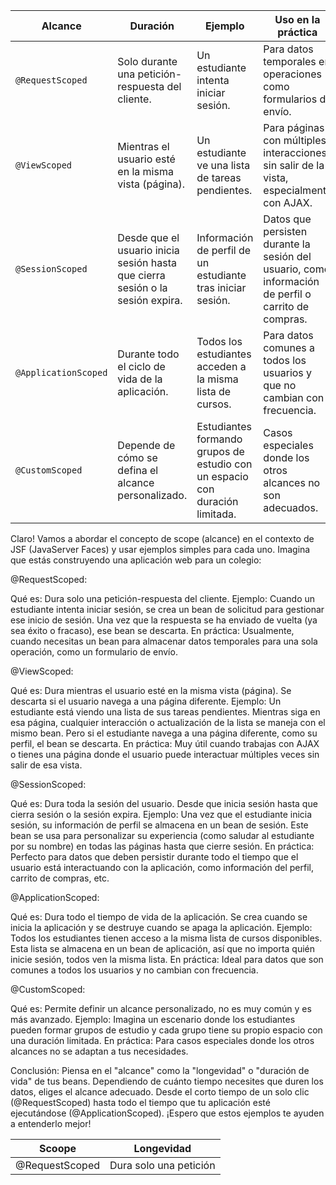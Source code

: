 | Alcance           | Duración                                                                                                           | Ejemplo                                                                                     | Uso en la práctica                                                                                                   |
|-------------------|--------------------------------------------------------------------------------------------------------------------|----------------------------------------------------------------------------------------------|-----------------------------------------------------------------------------------------------------------------------|
| `@RequestScoped`  | Solo durante una petición-respuesta del cliente.                                                                   | Un estudiante intenta iniciar sesión.                                                       | Para datos temporales en operaciones como formularios de envío.                                                       |
| `@ViewScoped`     | Mientras el usuario esté en la misma vista (página).                                                               | Un estudiante ve una lista de tareas pendientes.                                            | Para páginas con múltiples interacciones sin salir de la vista, especialmente con AJAX.                               |
| `@SessionScoped`  | Desde que el usuario inicia sesión hasta que cierra sesión o la sesión expira.                                     | Información de perfil de un estudiante tras iniciar sesión.                                 | Datos que persisten durante la sesión del usuario, como información de perfil o carrito de compras.                   |
| `@ApplicationScoped` | Durante todo el ciclo de vida de la aplicación.                                                                 | Todos los estudiantes acceden a la misma lista de cursos.                                   | Para datos comunes a todos los usuarios y que no cambian con frecuencia.                                              |
| `@CustomScoped`   | Depende de cómo se defina el alcance personalizado.                                                                | Estudiantes formando grupos de estudio con un espacio con duración limitada.                | Casos especiales donde los otros alcances no son adecuados.                                                            |


Claro! Vamos a abordar el concepto de scope (alcance) en el contexto de JSF (JavaServer Faces) y usar ejemplos simples para cada uno. Imagina que estás construyendo una aplicación web para un colegio:

@RequestScoped:

Qué es: Dura solo una petición-respuesta del cliente.
Ejemplo: Cuando un estudiante intenta iniciar sesión, se crea un bean de solicitud para gestionar ese inicio de sesión. Una vez que la respuesta se ha enviado de vuelta (ya sea éxito o fracaso), ese bean se descarta.
En práctica: Usualmente, cuando necesitas un bean para almacenar datos temporales para una sola operación, como un formulario de envío.

@ViewScoped:

Qué es: Dura mientras el usuario esté en la misma vista (página). Se descarta si el usuario navega a una página diferente.
Ejemplo: Un estudiante está viendo una lista de sus tareas pendientes. Mientras siga en esa página, cualquier interacción o actualización de la lista se maneja con el mismo bean. Pero si el estudiante navega a una página diferente, como su perfil, el bean se descarta.
En práctica: Muy útil cuando trabajas con AJAX o tienes una página donde el usuario puede interactuar múltiples veces sin salir de esa vista.

@SessionScoped:

Qué es: Dura toda la sesión del usuario. Desde que inicia sesión hasta que cierra sesión o la sesión expira.
Ejemplo: Una vez que el estudiante inicia sesión, su información de perfil se almacena en un bean de sesión. Este bean se usa para personalizar su experiencia (como saludar al estudiante por su nombre) en todas las páginas hasta que cierre sesión.
En práctica: Perfecto para datos que deben persistir durante todo el tiempo que el usuario está interactuando con la aplicación, como información del perfil, carrito de compras, etc.

@ApplicationScoped:

Qué es: Dura todo el tiempo de vida de la aplicación. Se crea cuando se inicia la aplicación y se destruye cuando se apaga la aplicación.
Ejemplo: Todos los estudiantes tienen acceso a la misma lista de cursos disponibles. Esta lista se almacena en un bean de aplicación, así que no importa quién inicie sesión, todos ven la misma lista.
En práctica: Ideal para datos que son comunes a todos los usuarios y no cambian con frecuencia.

@CustomScoped:

Qué es: Permite definir un alcance personalizado, no es muy común y es más avanzado.
Ejemplo: Imagina un escenario donde los estudiantes pueden formar grupos de estudio y cada grupo tiene su propio espacio con una duración limitada.
En práctica: Para casos especiales donde los otros alcances no se adaptan a tus necesidades.

Conclusión: Piensa en el "alcance" como la "longevidad" o "duración de vida" de tus beans. 
Dependiendo de cuánto tiempo necesites que duren los datos, eliges el alcance adecuado. Desde el corto tiempo de un solo clic (@RequestScoped) hasta todo el tiempo que tu aplicación esté ejecutándose (@ApplicationScoped). ¡Espero que estos ejemplos te ayuden a entenderlo mejor!

| Scoope | Longevidad |
| -------| --------- |
| @RequestScoped | Dura solo una petición |